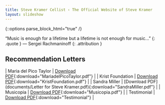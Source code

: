 ```yaml
---
title: Steve Kramer Cellist ‹ The Official Website of Steve Kramer
layout: slideshow
---
```

{::options parse_block_html="true" /}

“Music is enough for a lifetime but a lifetime is not enough for music...”
{: .quote }
— Sergei Rachmaninoff
{: .attribution }

<div class="pure-g">
<div class="pure-u-1 pure-u-md-1-2">

## Recommendation Letters

| Maria del Pico Taylor  | [Download PDF](documents/Steve_Kramer_Recommendation_Maria.pdf){:download="MariadelPicoTaylor.pdf"} |
| Krist Foundation       | [Download PDF](documents/Foundation_recommendation.pdf){:download="KristFoundation.pdf"} |
| Sandra Miller          | [Download PDF](documents/Letter for Steve Kramer.pdf){:download="SandraMiller.pdf"} |
| Musicopia              | [Download PDF](documents/Steve_Kramer_Musicopia_Recommendation.pdf){:download="Musicopia.pdf"} |
| Testimonial            | [Download PDF](documents/Kramer.pdf){:download="Testimonial"} |

</div>
</div>
